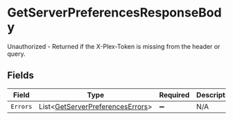 # GetServerPreferencesResponseBody

Unauthorized - Returned if the X-Plex-Token is missing from the header or query.


## Fields

| Field                                                                                   | Type                                                                                    | Required                                                                                | Description                                                                             |
| --------------------------------------------------------------------------------------- | --------------------------------------------------------------------------------------- | --------------------------------------------------------------------------------------- | --------------------------------------------------------------------------------------- |
| `Errors`                                                                                | List<[GetServerPreferencesErrors](../../Models/Requests/GetServerPreferencesErrors.md)> | :heavy_minus_sign:                                                                      | N/A                                                                                     |